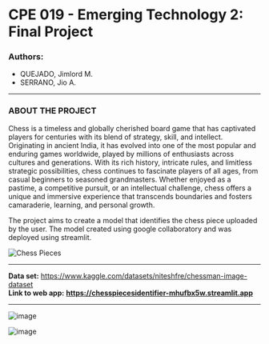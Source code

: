# CPE 019 - Emerging Technology 2: Final Project

### **Authors:** <br>
* QUEJADO, Jimlord M. <br>
* SERRANO, Jio A.

---

### **ABOUT THE PROJECT**


Chess is a timeless and globally cherished board game that has captivated players for centuries with its blend of strategy, skill, and intellect. Originating in ancient India, it has evolved into one of the most popular and enduring games worldwide, played by millions of enthusiasts across cultures and generations. With its rich history, intricate rules, and limitless strategic possibilities, chess continues to fascinate players of all ages, from casual beginners to seasoned grandmasters. Whether enjoyed as a pastime, a competitive pursuit, or an intellectual challenge, chess offers a unique and immersive experience that transcends boundaries and fosters camaraderie, learning, and personal growth.

The project aims to create a model that identifies the chess piece uploaded by the user. The model created using google collaboratory and was deployed using streamlit. 

![Chess Pieces](https://static.vecteezy.com/system/resources/thumbnails/005/417/950/small/set-of-silhouettes-chess-piece-illustration-template-icons-graphic-design-bundle-collection-isolated-chess-icon-free-vector.jpg)

--- 
**Data set:** https://www.kaggle.com/datasets/niteshfre/chessman-image-dataset  <br>
**Link to web app:** **https://chesspiecesidentifier-mhufbx5w.streamlit.app**

---


![image](https://github.com/JimQuejado/Emerging-Technology-2---FInal-Project-QUEJADO-SERRANO/assets/143239490/ade7b673-a5fc-4483-b5a2-7d40f9e6c2ac)



![image](https://github.com/JimQuejado/Emerging-Technology-2---FInal-Project-QUEJADO-SERRANO/assets/143239490/b3eb0f18-3cef-4ff4-9ac5-f40e04a23df5)
